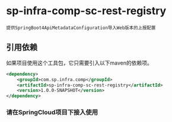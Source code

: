 # sp-infra-comp-sc-rest-registry

    提供SpringBoot4ApiMetadataConfiguration导入Web版本的上报配置

## 引用依赖

如果项目使用这个工具包，它只需要引入以下maven的依赖项。

```xml
<dependency>
    <groupId>com.sp.infra.comp</groupId>
    <artifactId>sp-infra-comp-sc-rest-registry</artifactId>
    <version>1.0.0-SNAPSHOT</version>
</dependency>
```

### 请在SpringCloud项目下接入使用
